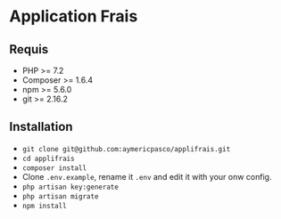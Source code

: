 # Application Frais

## Requis

- PHP >= 7.2
- Composer >= 1.6.4
- npm >= 5.6.0
- git >= 2.16.2

## Installation

- `git clone git@github.com:aymericpasco/applifrais.git`
- `cd applifrais`
- `composer install`
- Clone `.env.example`, rename it `.env` and edit it with your onw config.
- `php artisan key:generate`
- `php artisan migrate`
- `npm install`